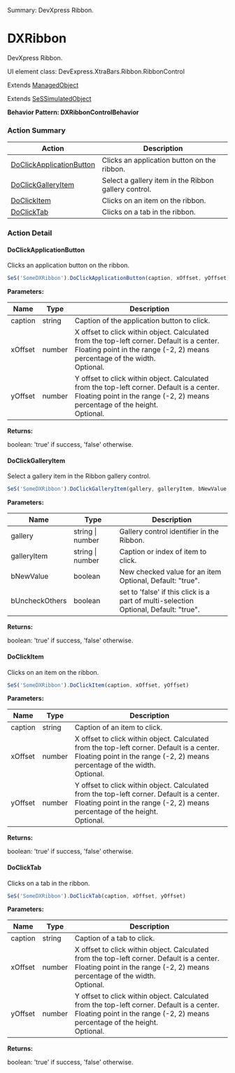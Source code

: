 Summary: DevXpress Ribbon.

# DXRibbon

DevXpress Ribbon.
 
UI element class: DevExpress.XtraBars.Ribbon.RibbonControl

Extends [ManagedObject](ManagedObject.md)

Extends [SeSSimulatedObject](SeSSimulatedObject.md)





**Behavior Pattern: DXRibbonControlBehavior**


<!-- ============================== property summary ========================== -->

<!-- ============================== action summary ========================== -->



### Action Summary
|  **Action** | **Description** | 
| ----------- | --------------- |
|  [DoClickApplicationButton](#doclickapplicationbutton) | Clicks an application button on the ribbon. |
|  [DoClickGalleryItem](#doclickgalleryitem) | Select a gallery item in the Ribbon gallery control. |
|  [DoClickItem](#doclickitem) | Clicks on an item on the ribbon. |
|  [DoClickTab](#doclicktab) | Clicks on a tab in the ribbon. |



<!-- ============================== property detail ========================== -->


<!-- ============================== action detail ========================== -->

### Action Detail

<a name="DoClickApplicationButton"></a>    
#### DoClickApplicationButton

Clicks an application button on the ribbon.

```javascript
SeS('SomeDXRibbon').DoClickApplicationButton(caption, xOffset, yOffset)
```


**Parameters:**

|  **Name** | **Type** | **Description** |
| ---------- | -------- | --------------- |
| caption | string |  Caption of the application button to click. |
| xOffset | number |  X offset to click within object. Calculated from the top-left corner. Default is a center. Floating point in the range (-2, 2) means percentage of the width.<br>Optional. |
| yOffset | number |  Y offset to click within object. Calculated from the top-left corner. Default is a center. Floating point in the range (-2, 2) means percentage of the height.<br>Optional. |




**Returns:**

boolean: 'true' if success, 'false' otherwise.



<a name="see.also.dxribbon.doclickapplicationbutton"></a>

<a name="DoClickGalleryItem"></a>    
#### DoClickGalleryItem

Select a gallery item in the Ribbon gallery control.

```javascript
SeS('SomeDXRibbon').DoClickGalleryItem(gallery, galleryItem, bNewValue, bUncheckOthers)
```


**Parameters:**

|  **Name** | **Type** | **Description** |
| ---------- | -------- | --------------- |
| gallery | string \| number |  Gallery control identifier in the Ribbon. |
| galleryItem | string \| number |  Caption or index of item to click. |
| bNewValue | boolean |  New checked value for an item<br>Optional, Default: "true". |
| bUncheckOthers | boolean |  set to 'false' if this click is a part of multi-selection<br>Optional, Default: "true". |




**Returns:**

boolean: 'true' if success, 'false' otherwise.



<a name="see.also.dxribbon.doclickgalleryitem"></a>

<a name="DoClickItem"></a>    
#### DoClickItem

Clicks on an item on the ribbon.

```javascript
SeS('SomeDXRibbon').DoClickItem(caption, xOffset, yOffset)
```


**Parameters:**

|  **Name** | **Type** | **Description** |
| ---------- | -------- | --------------- |
| caption | string |  Caption of an item to click. |
| xOffset | number |  X offset to click within object. Calculated from the top-left corner. Default is a center. Floating point in the range (-2, 2) means percentage of the width.<br>Optional. |
| yOffset | number |  Y offset to click within object. Calculated from the top-left corner. Default is a center. Floating point in the range (-2, 2) means percentage of the height.<br>Optional. |




**Returns:**

boolean: 'true' if success, 'false' otherwise.



<a name="see.also.dxribbon.doclickitem"></a>

<a name="DoClickTab"></a>    
#### DoClickTab

Clicks on a tab in the ribbon.

```javascript
SeS('SomeDXRibbon').DoClickTab(caption, xOffset, yOffset)
```


**Parameters:**

|  **Name** | **Type** | **Description** |
| ---------- | -------- | --------------- |
| caption | string |  Caption of a tab to click. |
| xOffset | number |  X offset to click within object. Calculated from the top-left corner. Default is a center. Floating point in the range (-2, 2) means percentage of the width.<br>Optional. |
| yOffset | number |  Y offset to click within object. Calculated from the top-left corner. Default is a center. Floating point in the range (-2, 2) means percentage of the height.<br>Optional. |




**Returns:**

boolean: 'true' if success, 'false' otherwise.



<a name="see.also.dxribbon.doclicktab"></a>

  

